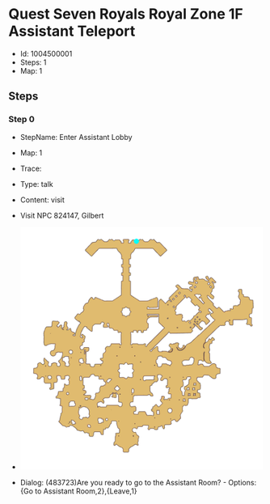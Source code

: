# Quest Seven Royals Royal Zone 1F Assistant Teleport

- Id: 1004500001
- Steps: 1
- Map: 1

## Steps

### Step 0
- StepName:  Enter Assistant Lobby
- Map:  1
- Trace:  
- Type:  talk
- Content:  visit
- Visit NPC 824147, Gilbert

- ![images/1004500001_0.png](images/1004500001_0.png)
- Dialog: (483723)Are you ready to go to the Assistant Room? - Options: {Go to Assistant Room,2},{Leave,1}


